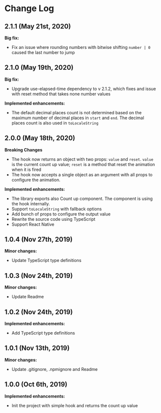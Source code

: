 # Change Log

## 2.1.1 (May 21st, 2020)

**Big fix:**

- Fix an issue where rounding numbers with bitwise shifting `number | 0` caused the last number to jump

## 2.1.0 (May 19th, 2020)

**Big fix:**

- Upgrade use-elapsed-time dependency to v 2.1.2, which fixes and issue with reset method that takes none number values

**Implemented enhancements:**

- The default decimal places count is not determined based on the maximum number of decimal places in `start` and `end`. The decimal places count is also used in `toLocaleString`

## 2.0.0 (May 18th, 2020)

**Breaking Changes**

- The hook now returns an object with two props: `value` and `reset`. `value` is the current count up value; `reset` is a method that reset the animation when it is fired
- The hook now accepts a single object as an argument with all props to configure the animation.

**Implemented enhancements:**

- The library exports also Count up component. The component is using the hook internally.
- Support `toLocaleString` with fallback options
- Add bunch of props to configure the output value
- Rewrite the source code using TypeScript
- Support React Native

## 1.0.4 (Nov 27th, 2019)

**Minor changes:**

- Update TypeScript type definitions

## 1.0.3 (Nov 24th, 2019)

**Minor changes:**

- Update Readme

## 1.0.2 (Nov 24th, 2019)

**Implemented enhancements:**

- Add TypeScript type definitions

## 1.0.1 (Nov 13th, 2019)

**Minor changes:**

- Update .gitignore, .npmignore and Readme

## 1.0.0 (Oct 6th, 2019)

**Implemented enhancements:**

- Init the project with simple hook and returns the count up value
